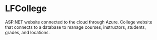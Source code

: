 # LFCollege
ASP.NET website connected to the cloud through Azure.
 College website that connects to a database to manage courses, instructors, students, grades, and locations.
